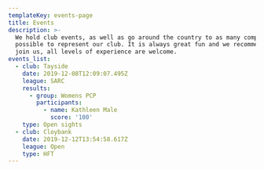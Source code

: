 ```yaml
---
templateKey: events-page
title: Events
description: >-
  We hold club events, as well as go around the country to as many competions as
  possible to represent our club. It is always great fun and we recommend you
  join us, all levels of experience are welcome.
events_list:
  - club: Tayside
    date: 2019-12-08T12:09:07.495Z
    league: SARC
    results:
      - group: Womens PCP
        participants:
          - name: Kathleen Male
            score: '100'
    type: Open sights
  - club: Cloybank
    date: 2019-12-12T13:54:58.617Z
    league: Open
    type: HFT
---
```


